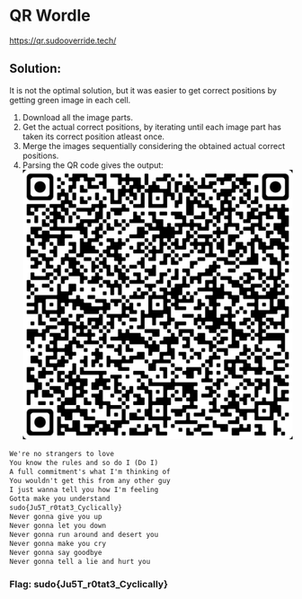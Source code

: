 # QR Wordle

https://qr.sudooverride.tech/

## Solution:

It is not the optimal solution, but it was easier to get correct positions by getting green image in each cell. 

1. Download all the image parts.
2. Get the actual correct positions, by iterating until each image part has taken its correct position atleast once.
3. Merge the images sequentially considering the obtained actual correct positions.
4. Parsing the QR code gives the output:
![QR](./merged_image.png)

```
We're no strangers to love
You know the rules and so do I (Do I)
A full commitment's what I'm thinking of
You wouldn't get this from any other guy
I just wanna tell you how I'm feeling
Gotta make you understand
sudo{Ju5T_r0tat3_Cyclically}
Never gonna give you up
Never gonna let you down
Never gonna run around and desert you
Never gonna make you cry
Never gonna say goodbye
Never gonna tell a lie and hurt you
```

### Flag: sudo{Ju5T_r0tat3_Cyclically}
